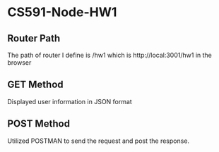 # CS591-Node-HW1
## Router Path
The path of router I define is /hw1 which is http://local:3001/hw1 in the browser
## GET Method
Displayed user information in JSON format
<img src="">
## POST Method
Utilized POSTMAN to send the request and post the response.
<img src="">
